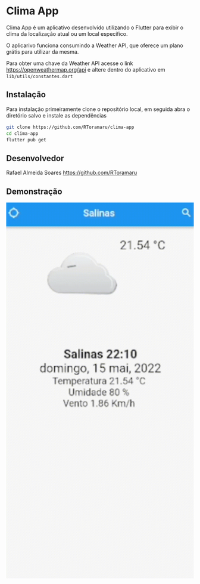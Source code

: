 # Clima App


Clima App é um aplicativo desenvolvido utilizando o Flutter para exibir o clima da localização atual ou um local específico.

O aplicarivo funciona consumindo a Weather API, que oferece um plano grátis para utilizar da mesma.

Para obter uma chave da Weather API acesse o link https://openweathermap.org/api e altere dentro do aplicativo em 
`lib/utils/constantes.dart`

## Instalação

Para instalação primeiramente clone o repositório local, em seguida abra o diretório salvo e instale as dependências

```sh
git clone https://github.com/RToramaru/clima-app
cd clima-app
flutter pub get
```

## Desenvolvedor

Rafael Almeida Soares https://github.com/RToramaru


## Demonstração

![](/screen/demonstracao.gif)

